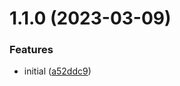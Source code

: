 

# 1.1.0 (2023-03-09)


### Features

* initial ([a52ddc9](https://github.com/LR-LL/learnReleaseIt/commit/a52ddc9486dc48bfbd8008524c6b999ddfa0d69b))